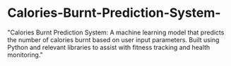 # Calories-Burnt-Prediction-System-
"Calories Burnt Prediction System: A machine learning model that predicts the number of calories burnt based on user input parameters. Built using Python and relevant libraries to assist with fitness tracking and health monitoring."

